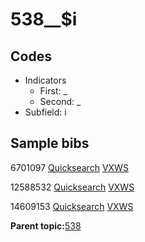 # 538\_\_$i

## Codes

-   Indicators
    -   First: \_
    -   Second: \_
-   Subfield: i

## Sample bibs

6701097 [Quicksearch](https://search.library.yale.edu/catalog/6701097) [VXWS](http://prodorbis.library.yale.edu:7014/vxws/GetHoldingsService?bibId=6701097)

12588532 [Quicksearch](https://search.library.yale.edu/catalog/12588532) [VXWS](http://prodorbis.library.yale.edu:7014/vxws/GetHoldingsService?bibId=12588532)

14609153 [Quicksearch](https://search.library.yale.edu/catalog/14609153) [VXWS](http://prodorbis.library.yale.edu:7014/vxws/GetHoldingsService?bibId=14609153)

**Parent topic:**[538](../../tags/538/538.md)

